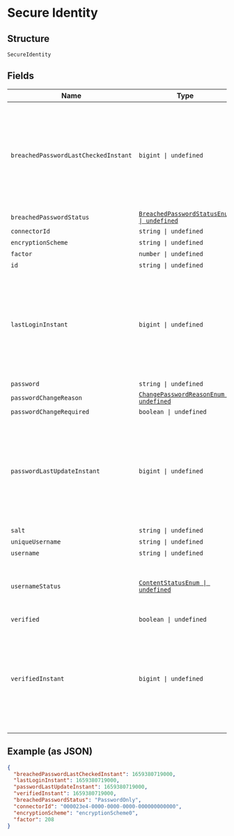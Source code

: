 
# Secure Identity

## Structure

`SecureIdentity`

## Fields

| Name | Type | Tags | Description |
|  --- | --- | --- | --- |
| `breachedPasswordLastCheckedInstant` | `bigint \| undefined` | Optional | The number of milliseconds since the unix epoch: January 1, 1970 00:00:00 UTC. This value is always in UTC. |
| `breachedPasswordStatus` | [`BreachedPasswordStatusEnum \| undefined`](../../doc/models/breached-password-status-enum.md) | Optional | - |
| `connectorId` | `string \| undefined` | Optional | - |
| `encryptionScheme` | `string \| undefined` | Optional | - |
| `factor` | `number \| undefined` | Optional | - |
| `id` | `string \| undefined` | Optional | - |
| `lastLoginInstant` | `bigint \| undefined` | Optional | The number of milliseconds since the unix epoch: January 1, 1970 00:00:00 UTC. This value is always in UTC. |
| `password` | `string \| undefined` | Optional | - |
| `passwordChangeReason` | [`ChangePasswordReasonEnum \| undefined`](../../doc/models/change-password-reason-enum.md) | Optional | - |
| `passwordChangeRequired` | `boolean \| undefined` | Optional | - |
| `passwordLastUpdateInstant` | `bigint \| undefined` | Optional | The number of milliseconds since the unix epoch: January 1, 1970 00:00:00 UTC. This value is always in UTC. |
| `salt` | `string \| undefined` | Optional | - |
| `uniqueUsername` | `string \| undefined` | Optional | - |
| `username` | `string \| undefined` | Optional | - |
| `usernameStatus` | [`ContentStatusEnum \| undefined`](../../doc/models/content-status-enum.md) | Optional | Status for content like usernames, profile attributes, etc. |
| `verified` | `boolean \| undefined` | Optional | - |
| `verifiedInstant` | `bigint \| undefined` | Optional | The number of milliseconds since the unix epoch: January 1, 1970 00:00:00 UTC. This value is always in UTC. |

## Example (as JSON)

```json
{
  "breachedPasswordLastCheckedInstant": 1659380719000,
  "lastLoginInstant": 1659380719000,
  "passwordLastUpdateInstant": 1659380719000,
  "verifiedInstant": 1659380719000,
  "breachedPasswordStatus": "PasswordOnly",
  "connectorId": "000023e4-0000-0000-0000-000000000000",
  "encryptionScheme": "encryptionScheme0",
  "factor": 208
}
```


